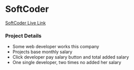 <h1><strong>SoftCoder</strong></h1>

<a target="_blank" href="https://the-superhero-direction.netlify.app/">
    <p>SoftCoder Live Link</p>
</a>

<h3>Project Details</h3>
<ul>
	<li>Some web developer works this company</li>
	<li>Projects base monthly salary</li>
	<li>Click developer pay salary button and total added salary</li>
	<li>One single developer, two times no added her salary</li>
</ul>
